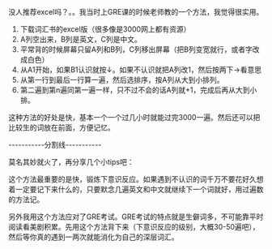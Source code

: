 



没人推荐excel吗？。。我当时上GRE课的时候老师教的一个方法，我觉得很实用。  
1. 下载词汇书的excel版（很多像是3000网上都有资源）  
2. A列空出来，B列是英文，C列是中文。  
3. 平常背的时候屏幕只留A列和B列，C列移出屏幕（把B列变宽就行，或者字改成白色）  
4. 从A1开始，如果B1认识就按↓。如果不认识就把A列改1，然后按两下→看意思  
5. 从第一行到最后一行算一遍，然后选排序，按A列从大到小排列。  
6. 第二遍到第n遍同第一遍一样，只不过不会的话A列就+1，完成后再从大到小排。

这种方法的好处是快，基本一个一个过几小时就能过完3000一遍。然后还可以把比较生的词放在前面，方便记忆。

-----------分割线-----------

莫名其妙就火了，再分享几个小tips吧：

这个方法最重要的是快，锻炼下意识反应。如果遇到不认识的词千万不要花好久想着一定要记下来什么的，只要默念几遍英文和中文就继续下一个词就好，用过遍数的方法记。

另外我用这个方法应对了GRE考试。GRE考试的特点就是生僻词多，不可能靠平时阅读看美剧积累。先用这个方法背下来（下意识反应的级别，大概30-50遍吧），然后等你真的遇到一两次就能消化为自己的深层词汇。





